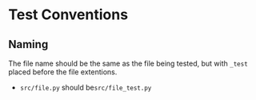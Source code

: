 # Test Conventions

## Naming
The file name should be the same as the file being tested, but with `_test` placed before the file extentions.
- `src/file.py` should be`src/file_test.py`